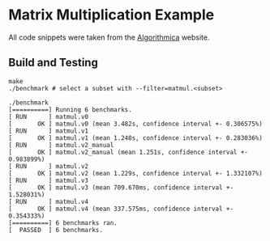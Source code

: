# Matrix Multiplication Example

All code snippets were taken from the [Algorithmica](https://en.algorithmica.org/hpc/algorithms/matmul/) website.

## Build and Testing
```
make
./benchmark # select a subset with --filter=matmul.<subset>
```

```
./benchmark
[==========] Running 6 benchmarks.
[ RUN      ] matmul.v0
[       OK ] matmul.v0 (mean 3.482s, confidence interval +- 0.306575%)
[ RUN      ] matmul.v1
[       OK ] matmul.v1 (mean 1.240s, confidence interval +- 0.283036%)
[ RUN      ] matmul.v2_manual
[       OK ] matmul.v2_manual (mean 1.251s, confidence interval +- 0.983899%)
[ RUN      ] matmul.v2
[       OK ] matmul.v2 (mean 1.229s, confidence interval +- 1.332107%)
[ RUN      ] matmul.v3
[       OK ] matmul.v3 (mean 709.670ms, confidence interval +- 1.528031%)
[ RUN      ] matmul.v4
[       OK ] matmul.v4 (mean 337.575ms, confidence interval +- 0.354333%)
[==========] 6 benchmarks ran.
[  PASSED  ] 6 benchmarks.
```